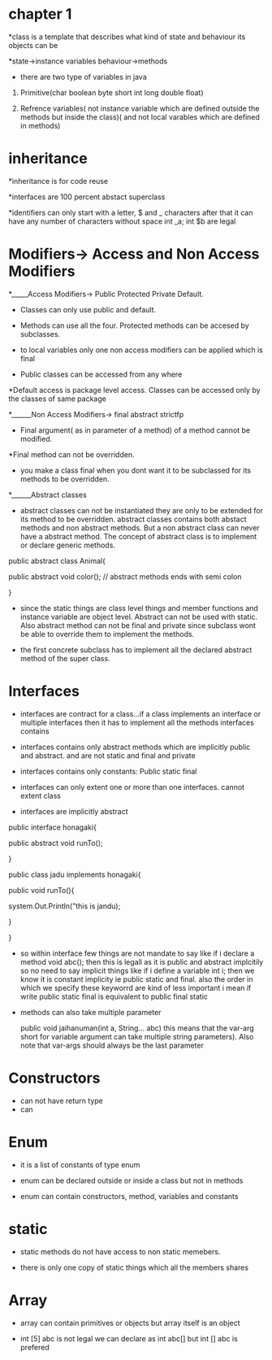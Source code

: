 # chapter 1
*class is a template that describes what kind of state and behaviour its objects can be

*state->instance variables
behaviour->methods

* there are two type of variables in java 

1) Primitive(char boolean byte short int long double float)

2) Refrence variables( not instance variable which are defined outside the methods but inside the class)( and not local varables which are defined in methods)


# inheritance
*inheritance is for code reuse

*interfaces are 100 percent abstact superclass

*identifiers can only start with a letter, $ and _ characters after that it can have any number of characters without space
int _a; int $b  are legal


# Modifiers-> Access and Non Access Modifiers

*_____Access Modifiers-> Public Protected Private Default. 

* Classes can only use public and default. 

* Methods can use all the four. Protected methods can be accesed by subclasses. 

* to local variables only one non access modifiers can be applied which is final

* Public classes can be accessed from any where

*Default access is package level access. Classes can be accessed only by the classes of same package

*______Non Access Modifiers-> final abstract strictfp

* Final argument( as in parameter of a method) of a method cannot be modified. 

*Final method can not be overridden.

* you make a class final when you dont want it to be subclassed for its methods to be overridden. 

*______Abstract classes

* abstract classes can not be instantiated they are only to be extended for its method to be overridden. abstract classes contains both abstact methods and non abstract methods. But a non abstract class can never have a abstract method. The concept of abstract class is to implement or declare generic methods. 

public abstract class Animal{

  public abstract void color(); // abstract methods ends with semi colon
  
}
* since the static things are class level things and member functions and instance variable are object level. Abstract can not be used with static. Also abstract method can not be final and private since subclass wont be able to override them to implement the methods.

* the first concrete subclass has to implement all the declared abstract method of the super class.

# Interfaces
* interfaces are contract for a class...if a class implements an interface or multiple interfaces then it has to implement all the methods interfaces contains

* interfaces contains only abstract methods which are implicitly public and abstract. and are not static and final and private

* interfaces contains only constants: Public static final

* interfaces can only extent one or more than one interfaces. cannot extent class

* interfaces are implicitly abstract

public interface honagaki{

  public abstract void runTo();
  
}

public class jadu implements honagaki{

  public void runTo(){
  
   system.Out.Println("this is jandu);
   
  }

}

* so within interface few things are not mandate to say like if i declare a method  void abc(); then this is legall as it is public and abstract implcitily so no need to say implicit things like if i define a variable int i; then we know it is constant implicity ie public static and final. also the order in which we specify these keyworrd are kind of less important i mean if write public static final is equivalent to public final static

* methods can also take multiple parameter

  public void jaihanuman(int a, String... abc) this means that the var-arg short for variable argument can take multiple string parameters). Also note that var-args should always be the last parameter
  
# Constructors

* can not have return type
* can

# Enum 

* it is a list of constants of type enum

* enum can be declared outside or inside a class but not in methods

* enum can contain constructors, method, variables and constants 


# static

* static methods do not have access to non static memebers.

* there is only one copy of static things which all the members shares

# Array 

* array can contain primitives or objects but array itself is an object

* int [5] abc is not legal we can declare as int abc[] but int [] abc is prefered














